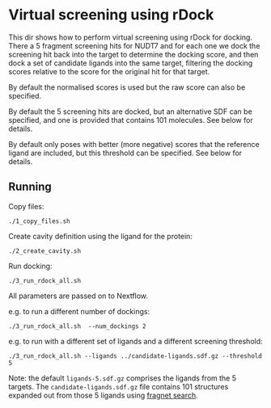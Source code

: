 # Virtual screening using rDock

This dir shows how to perform virtual screening using rDock for docking.
There a 5 fragment screening hits for NUDT7 and for each one we dock the screening hit back into the target
to determine the docking score, and then dock a set of candidate ligands into the same target, filtering the 
docking scores relative to the score for the original hit for that target. 

By default the normalised scores is used but the raw score can also be specified.

By default the 5 screening hits are docked, but an alternative SDF can be specified, and one is provided that
contains 101 molecules. See below for details.

By default only poses with better (more negative) scores that the reference ligand are included, but this threshold
can be specified. See below for details.

## Running

Copy files:
```
./1_copy_files.sh
```

Create cavity definition using the ligand for the protein:
```
./2_create_cavity.sh
```

Run docking:
```
./3_run_rdock_all.sh 
```

All parameters are passed on to Nextflow.

e.g. to run a different number of dockings:
```
./3_run_rdock_all.sh  --num_dockings 2
```

e.g. to run with a different set of ligands and a different screening threshold:
```
./3_run_rdock_all.sh --ligands ../candidate-ligands.sdf.gz --threshold 5
```
Note: the default `ligands-5.sdf.gz` comprises the ligands from the 5 targets.
The `candidate-ligands.sdf.gz` file contains 101 structures expanded out from
those 5 ligands using [fragnet search](https://fragnet.informaticsmatters.com/).